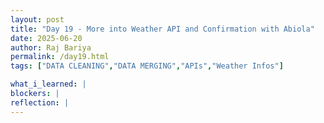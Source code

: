 ```yaml
---
layout: post
title: "Day 19 - More into Weather API and Confirmation with Abiola"
date: 2025-06-20
author: Raj Bariya
permalink: /day19.html
tags: ["DATA CLEANING","DATA MERGING","APIs","Weather Infos"]

what_i_learned: |
blockers: |
reflection: |
---
```


